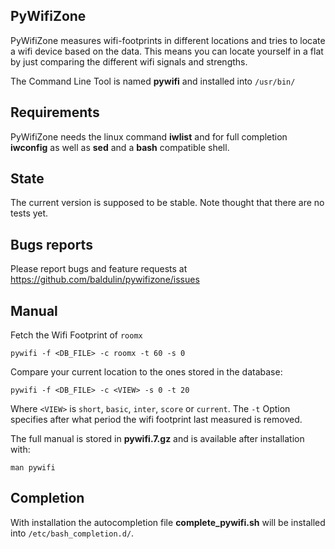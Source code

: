 ## PyWifiZone

PyWifiZone measures wifi-footprints in different locations and tries to locate a
wifi device based on the data. This means you can locate yourself in a flat by 
just comparing the different wifi signals and strengths.

The Command Line Tool is named **pywifi** and installed into `/usr/bin/`

## Requirements

PyWifiZone needs the linux command **iwlist** and for full completion 
**iwconfig** as well as **sed** and a **bash** compatible shell.

## State

The current version is supposed to be stable. Note thought that there are no 
tests yet.

## Bugs reports

Please report bugs and feature requests at
https://github.com/baldulin/pywifizone/issues

## Manual

Fetch the Wifi Footprint of `roomx`

```
pywifi -f <DB_FILE> -c roomx -t 60 -s 0
```

Compare your current location to the ones stored in the database:

```
pywifi -f <DB_FILE> -c <VIEW> -s 0 -t 20
```

Where `<VIEW>` is `short`, `basic`, `inter`, `score` or `current`. The `-t`
Option specifies after what period the wifi footprint last measured is removed.


The full manual is stored in **pywifi.7.gz** and is available after installation
with:

```
man pywifi
```

## Completion

With installation the autocompletion file **complete_pywifi.sh** will be 
installed into `/etc/bash_completion.d/`.
